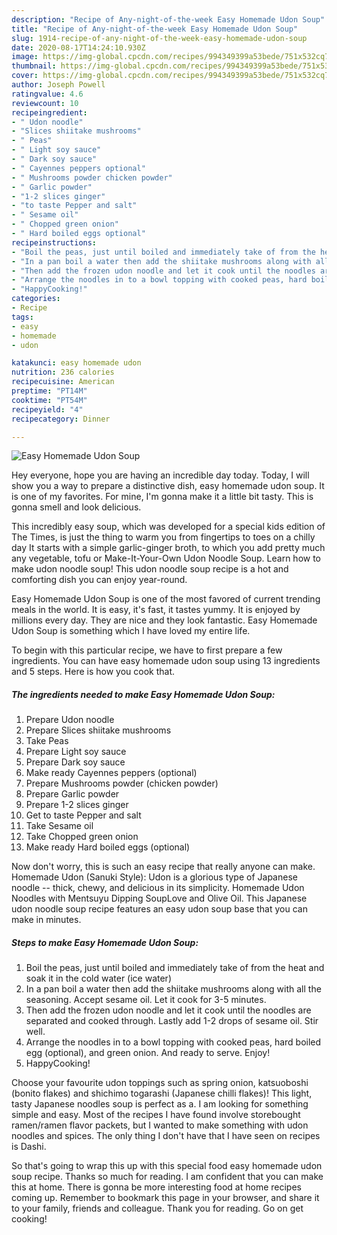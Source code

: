 ```yaml
---
description: "Recipe of Any-night-of-the-week Easy Homemade Udon Soup"
title: "Recipe of Any-night-of-the-week Easy Homemade Udon Soup"
slug: 1914-recipe-of-any-night-of-the-week-easy-homemade-udon-soup
date: 2020-08-17T14:24:10.930Z
image: https://img-global.cpcdn.com/recipes/994349399a53bede/751x532cq70/easy-homemade-udon-soup-recipe-main-photo.jpg
thumbnail: https://img-global.cpcdn.com/recipes/994349399a53bede/751x532cq70/easy-homemade-udon-soup-recipe-main-photo.jpg
cover: https://img-global.cpcdn.com/recipes/994349399a53bede/751x532cq70/easy-homemade-udon-soup-recipe-main-photo.jpg
author: Joseph Powell
ratingvalue: 4.6
reviewcount: 10
recipeingredient:
- " Udon noodle"
- "Slices shiitake mushrooms"
- " Peas"
- " Light soy sauce"
- " Dark soy sauce"
- " Cayennes peppers optional"
- " Mushrooms powder chicken powder"
- " Garlic powder"
- "1-2 slices ginger"
- "to taste Pepper and salt"
- " Sesame oil"
- " Chopped green onion"
- " Hard boiled eggs optional"
recipeinstructions:
- "Boil the peas, just until boiled and immediately take of from the heat and soak it in the cold water (ice water)"
- "In a pan boil a water then add the shiitake mushrooms along with all the seasoning. Accept sesame oil. Let it cook for 3-5 minutes."
- "Then add the frozen udon noodle and let it cook until the noodles are separated and cooked through. Lastly add 1-2 drops of sesame oil. Stir well."
- "Arrange the noodles in to a bowl topping with cooked peas, hard boiled egg (optional), and green onion. And ready to serve. Enjoy!"
- "HappyCooking!"
categories:
- Recipe
tags:
- easy
- homemade
- udon

katakunci: easy homemade udon 
nutrition: 236 calories
recipecuisine: American
preptime: "PT14M"
cooktime: "PT54M"
recipeyield: "4"
recipecategory: Dinner

---
```



![Easy Homemade Udon Soup](https://img-global.cpcdn.com/recipes/994349399a53bede/751x532cq70/easy-homemade-udon-soup-recipe-main-photo.jpg)

Hey everyone, hope you are having an incredible day today. Today, I will show you a way to prepare a distinctive dish, easy homemade udon soup. It is one of my favorites. For mine, I'm gonna make it a little bit tasty. This is gonna smell and look delicious.

This incredibly easy soup, which was developed for a special kids edition of The Times, is just the thing to warm you from fingertips to toes on a chilly day It starts with a simple garlic-ginger broth, to which you add pretty much any vegetable, tofu or Make-It-Your-Own Udon Noodle Soup. Learn how to make udon noodle soup! This udon noodle soup recipe is a hot and comforting dish you can enjoy year-round.

Easy Homemade Udon Soup is one of the most favored of current trending meals in the world. It is easy, it's fast, it tastes yummy. It is enjoyed by millions every day. They are nice and they look fantastic. Easy Homemade Udon Soup is something which I have loved my entire life.


To begin with this particular recipe, we have to first prepare a few ingredients. You can have easy homemade udon soup using 13 ingredients and 5 steps. Here is how you cook that.

<!--inarticleads1-->

##### The ingredients needed to make Easy Homemade Udon Soup:

1. Prepare  Udon noodle
1. Prepare Slices shiitake mushrooms
1. Take  Peas
1. Prepare  Light soy sauce
1. Prepare  Dark soy sauce
1. Make ready  Cayennes peppers (optional)
1. Prepare  Mushrooms powder (chicken powder)
1. Prepare  Garlic powder
1. Prepare 1-2 slices ginger
1. Get to taste Pepper and salt
1. Take  Sesame oil
1. Take  Chopped green onion
1. Make ready  Hard boiled eggs (optional)


Now don&#39;t worry, this is such an easy recipe that really anyone can make. Homemade Udon (Sanuki Style): Udon is a glorious type of Japanese noodle -- thick, chewy, and delicious in its simplicity. Homemade Udon Noodles with Mentsuyu Dipping SoupLove and Olive Oil. This Japanese udon noodle soup recipe features an easy udon soup base that you can make in minutes. 

<!--inarticleads2-->

##### Steps to make Easy Homemade Udon Soup:

1. Boil the peas, just until boiled and immediately take of from the heat and soak it in the cold water (ice water)
1. In a pan boil a water then add the shiitake mushrooms along with all the seasoning. Accept sesame oil. Let it cook for 3-5 minutes.
1. Then add the frozen udon noodle and let it cook until the noodles are separated and cooked through. Lastly add 1-2 drops of sesame oil. Stir well.
1. Arrange the noodles in to a bowl topping with cooked peas, hard boiled egg (optional), and green onion. And ready to serve. Enjoy!
1. HappyCooking!


Choose your favourite udon toppings such as spring onion, katsuoboshi (bonito flakes) and shichimo togarashi (Japanese chilli flakes)! This light, tasty Japanese noodles soup is perfect as a. I am looking for something simple and easy. Most of the recipes I have found involve storebought ramen/ramen flavor packets, but I wanted to make something with udon noodles and spices. The only thing I don&#39;t have that I have seen on recipes is Dashi. 

So that's going to wrap this up with this special food easy homemade udon soup recipe. Thanks so much for reading. I am confident that you can make this at home. There is gonna be more interesting food at home recipes coming up. Remember to bookmark this page in your browser, and share it to your family, friends and colleague. Thank you for reading. Go on get cooking!
